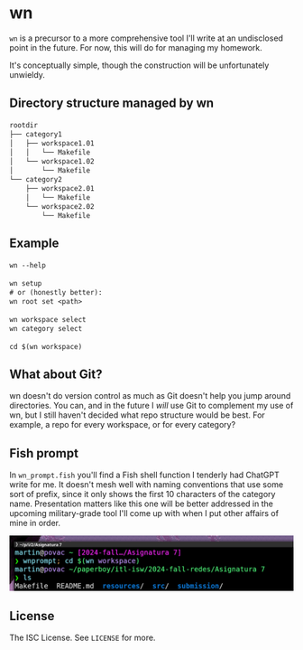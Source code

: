 # wn

`wn` is a precursor to a more comprehensive tool I'll write at an undisclosed point in the future. For now, this will do for managing my homework.

It's conceptually simple, though the construction will be unfortunately unwieldy.

## Directory structure managed by wn

```
rootdir
├── category1
│   ├── workspace1.01
│   │   └── Makefile
│   └── workspace1.02
│       └── Makefile
└── category2
    ├── workspace2.01
    │   └── Makefile
    └── workspace2.02
        └── Makefile
```

## Example

```
wn --help

wn setup
# or (honestly better):
wn root set <path>

wn workspace select
wn category select

cd $(wn workspace)
```

## What about Git?

wn doesn't do version control as much as Git doesn't help you jump around directories. You can, and in the future I *will* use Git to complement my use of wn, but I still haven't decided what repo structure would be best. For example, a repo for every workspace, or for every category?

## Fish prompt

In `wn_prompt.fish` you'll find a Fish shell function I tenderly had ChatGPT write for me. It doesn't mesh well with naming conventions that use some sort of prefix, since it only shows the first 10 characters of the category name. Presentation matters like this one will be better addressed in the upcoming military-grade tool I'll come up with when I put other affairs of mine in order.

![Screenshot of me using the wn blurb in my Fish prompt](fish_shell_prompt_screenshot.png?raw=true)

## License

The ISC License. See `LICENSE` for more.
